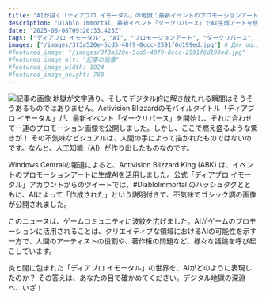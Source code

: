 ```yaml
---
title: "AIが描く「ディアブロ イモータル」の地獄：最新イベントのプロモーションアートに波紋"
description: "Diablo Immortal、最新イベント「ダークリバース」でAI生成アートを使用！ゴシック調の不気味なビジュアルは、ゲームコミュニティに波紋を呼んでいます。AIはクリエイティブ分野でどこまで進化するのか？"
date: "2025-08-08T09:20:33.423Z"
tags: ["ディアブロ イモータル", "AI", "プロモーションアート", "ダークリバース", "ゲーム業界"]
images: ["/images/3f3a520e-5cd5-48f9-8ccc-2591f6d199ed.jpg"] # Для og:image
#featured_image: "/images/3f3a520e-5cd5-48f9-8ccc-2591f6d199ed.jpg"
#featured_image_alt: "記事の画像"
#featured_image_width: 1024
#featured_image_height: 768
---
```

![記事の画像](/images/3f3a520e-5cd5-48f9-8ccc-2591f6d199ed.jpg)
地獄が文字通り、そしてデジタル的に解き放たれる瞬間はそうそうあるものではありません。Activision Blizzardのモバイルタイトル「ディアブロ イモータル」が、最新イベント「ダークリバース」を開始し、それに合わせて一連のプロモーション画像を公開しました。しかし、ここで燃え盛るような驚きが！ その不気味なビジュアルは、人間の手によって描かれたものではないのです。なんと、人工知能（AI）が作り出したものなのです。

Windows Centralの報道によると、Activision Blizzard King (ABK) は、イベントのプロモーションアートに生成AIを活用しました。公式「ディアブロ イモータル」アカウントからのツイートでは、#DiabloImmortal のハッシュタグとともに、AIによって「作成された」という説明付きで、不気味でゴシック調の画像が公開されました。

このニュースは、ゲームコミュニティに波紋を広げました。AIがゲームのプロモーションに活用されることは、クリエイティブな領域におけるAIの可能性を示す一方で、人間のアーティストの役割や、著作権の問題など、様々な議論を呼び起こしています。

炎と闇に包まれた「ディアブロ イモータル」の世界を、AIがどのように表現したのか？ その答えは、あなたの目で確かめてください。デジタル地獄の深淵へ、いざ！
